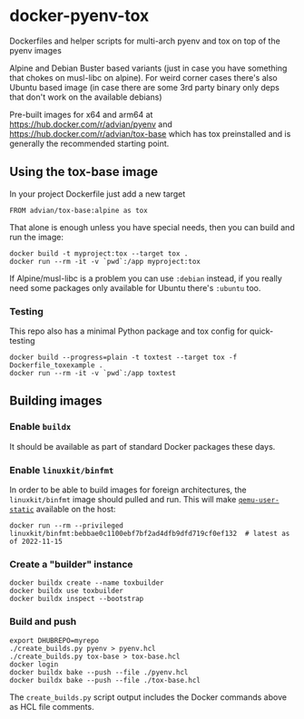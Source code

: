 # docker-pyenv-tox

Dockerfiles and helper scripts for multi-arch pyenv and tox on top of the pyenv images

Alpine and Debian Buster based variants (just in case you have something that chokes
on musl-libc on alpine). For weird corner cases there's also Ubuntu based image (in case there
are some 3rd party binary only deps that don't work on the available debians)

Pre-built images for x64 and arm64 at <https://hub.docker.com/r/advian/pyenv> and
<https://hub.docker.com/r/advian/tox-base> which has tox preinstalled and is generally
the recommended starting point.

## Using the tox-base image

In your project Dockerfile just add a new target

    FROM advian/tox-base:alpine as tox

That alone is enough unless you have special needs, then you can build and
run the image:

    docker build -t myproject:tox --target tox .
    docker run --rm -it -v `pwd`:/app myproject:tox

If Alpine/musl-libc is a problem you can use `:debian` instead, if you really
need some packages only available for Ubuntu there's `:ubuntu` too.

### Testing

This repo also has a minimal Python package and tox config for quick-testing

    docker build --progress=plain -t toxtest --target tox -f Dockerfile_toxexample .
    docker run --rm -it -v `pwd`:/app toxtest

## Building images

### Enable `buildx`

It should be available as part of standard Docker packages these days.

### Enable `linuxkit/binfmt`

In order to be able to build images for foreign architectures, the `linuxkit/binfmt`
image should pulled and run. This will make [`qemu-user-static`](https://github.com/multiarch/qemu-user-static)
available on the host:

    docker run --rm --privileged linuxkit/binfmt:bebbae0c1100ebf7bf2ad4dfb9dfd719cf0ef132  # latest as of 2022-11-15

### Create a "builder" instance

    docker buildx create --name toxbuilder
    docker buildx use toxbuilder
    docker buildx inspect --bootstrap

### Build and push

    export DHUBREPO=myrepo
    ./create_builds.py pyenv > pyenv.hcl
    ./create_builds.py tox-base > tox-base.hcl
    docker login
    docker buildx bake --push --file ./pyenv.hcl
    docker buildx bake --push --file ./tox-base.hcl

The `create_builds.py` script output includes the Docker commands above as HCL file comments.
